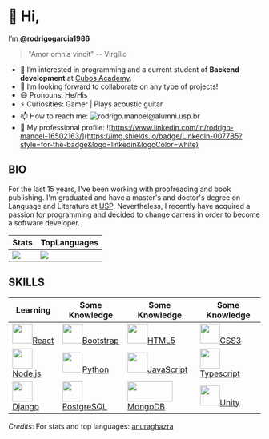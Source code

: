 # 👋 Hi,

I’m **@rodrigogarcia1986**
> "Amor omnia vincit" -- Virgílio

- 👀 I’m interested in programming and a current student of **Backend development** at [Cubos Academy](https://cubos.academy/). 
- 💞️ I’m looking forward to collaborate on any type of projects!
- 😄 Pronouns: He/His
- ⚡ Curiosities: Gamer | Plays acoustic guitar
- 📫 How to reach me: ![rodrigo.manoel@alumni.usp.br](https://img.shields.io/badge/Gmail-D14836?style=for-the-badge&logo=gmail&logoColor=white)
- :briefcase: My professional profile: ![https://www.linkedin.com/in/rodrigo-manoel-16502163/](https://img.shields.io/badge/LinkedIn-0077B5?style=for-the-badge&logo=linkedin&logoColor=white)
  
## BIO

For the last 15 years, I've been working with proofreading and book publishing.
I'm graduated and have a master's and doctor's degree on Language and Literature at <a href="https://www.fflch.usp.br/">USP</a>.
Nevertheless, I recently have acquired a passion for programming and decided to change carrers in order to become a software developer.


| **Stats** | **TopLanguages** | 
| ---- | ---- |
|<img src="https://github-readme-stats.vercel.app/api?username=rodrigogarcia1986&show_icons=true&theme=merko" /> | <img src="https://github-readme-stats.vercel.app/api/top-langs/?username=rodrigogarcia1986&layout=compact" />


<!---
rodrigogarcia1986/rodrigogarcia1986 is a ✨ special ✨ repository because its `README.md` (this file) appears on your GitHub profile.
You can click the Preview link to take a look at your changes.
--->


## SKILLS

| **Learning** | **Some Knowledge** | **Some Knowledge** | **Some Knowledge** |
| ---- | ---- | ---- | ---- |
| <a href="https://react.dev/"> <img src="https://upload.wikimedia.org/wikipedia/commons/thumb/a/a7/React-icon.svg/512px-React-icon.svg.png" width="40" height="40"/>React</a> | <a href="https://getbootstrap.com/"> <img src="https://upload.wikimedia.org/wikipedia/commons/thumb/b/b2/Bootstrap_logo.svg/512px-Bootstrap_logo.svg.png" width="40" height="40"/>Bootstrap</a> | <a href="html.spec.whatwg.org"> <img src="https://cdn.jsdelivr.net/gh/devicons/devicon/icons/html5/html5-original.svg" width="40" height="40"/>HTML5</a> | <a href="http://www.w3.org/TR/css3-roadmap/">  <img src="https://cdn.jsdelivr.net/gh/devicons/devicon/icons/css3/css3-original.svg" width="40" height="40"/>CSS3</a> | 
| <a href="https://nodejs.org/en"> <img src="https://cdn.jsdelivr.net/gh/devicons/devicon/icons/nodejs/nodejs-original.svg" width="40" height="40"/>Node.js</a> | <a href="https://www.python.org/"> <img src="https://cdn.jsdelivr.net/gh/devicons/devicon/icons/python/python-original.svg" width="40" height="40"/>Python</a> | <a href="https://www.ecma-international.org/"> <img src="https://cdn.jsdelivr.net/gh/devicons/devicon/icons/javascript/javascript-original.svg" width="40" height="40"/>JavaScript</a> | <a href="https://www.typescriptlang.org/"> <img src="https://upload.wikimedia.org/wikipedia/commons/thumb/4/4c/Typescript_logo_2020.svg/512px-Typescript_logo_2020.svg.png" width="40" height="40"/>Typescript</a> | <a href="https://learn.microsoft.com/en-us/dotnet/csharp/"> <img src="https://cdn.jsdelivr.net/gh/devicons/devicon/icons/csharp/csharp-original.svg" width="40" height="40"/>C#</a> |
| <a href="https://www.djangoproject.com/"> <img src="https://cdn.jsdelivr.net/gh/devicons/devicon/icons/django/django-plain.svg" width="40" height="40"/>Django</a> | <a href="https://www.postgresql.org/"> <img src="https://cdn.jsdelivr.net/gh/devicons/devicon/icons/postgresql/postgresql-original-wordmark.svg" width="40" height="40"/>PostgreSQL</a> | <a href="https://www.mongodb.com/"> <img src="https://upload.wikimedia.org/wikipedia/commons/thumb/9/93/MongoDB_Logo.svg/512px-MongoDB_Logo.svg.png" width="90" height="40"/>MongoDB</a> | <a href="https://unity.com/">  <img src="https://cdn.sanity.io/images/fuvbjjlp/production/59311eb2aa91009ac2a4eac41a6b4ae0e26ccda2-22x24.svg" width="40" height="40"/>Unity</a> | 

*Credits*: 
For stats and top languages: [anuraghazra](https://github.com/anuraghazra/github-readme-stats)
